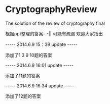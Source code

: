CryptographyReview
==================

The solution of the review of cryptography final

根据ppt整理的答案-.-|| 可能有疏漏 欢迎大家指出

----- 2014.6.9 15：39 update -----

添加了1 3 9 10题的答案

----- 2014.6.9 16:01 update -----

添加了11题的答案

----- 2014.6.9 16:34 update -----

添加了12题的答案

